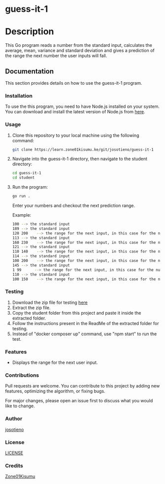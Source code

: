 # guess-it-1

# Description
This Go program reads a number from the standard input, calculates the average, mean, variance and standard deviation and gives a prediction of the range the next number the user inputs will fall. 
## Documentation
This section provides details on how to use the guess-it-1 program.

### Installation
To use the this program, you need to have Node.js installed on your system. You can download and install the latest version of Node.js from [here](https://nodejs.org/).

### Usage
1. Clone this repository to your local machine using the following command:
    ```bash
    git clone https://learn.zone01kisumu.ke/git/josotieno/guess-it-1
    ```
2. Navigate into the guess-it-1 directory, then navigate to the student directory:
    ```bash
    cd guess-it-1
    cd student
    ```
3. Run the program:
    ```bash
    go run .
    ```
    Enter your numbers and checkout the next prediction range.

    Example:
    ```bash
    100 --> the standard input
    189 --> the standard input
    120 200    --> the range for the next input, in this case for the number 113
    113 --> the standard input
    160 230    --> the range for the next input, in this case for the number 121
    121 --> the standard input
    110 140    --> the range for the next input, in this case for the number 114
    114 --> the standard input
    100 200    --> the range for the next input, in this case for the number 145
    145 --> the standard input
    1 99      --> the range for the next input, in this case for the number 110
    110 --> the standard input
    100 150    --> the range for the next input, in this case for the number
    ```

### Testing
1.  Download the zip file for testing [here](https://assets.01-edu.org/guess-it/guess-it-dockerized.zip)
2.  Extract the zip file.
3.  Copy the student folder from this project and paste it inside the extracted folder.
4.  Follow the instructions present in the ReadMe of the extracted folder for testing.
5. Instead of "docker composer up" command, use "npm start" to run the test.

### Features
- Displays the range for the next user input.

### Contributions
Pull requests are welcome. You can contribute to this project by adding new features, optimizing the algorithm, or fixing bugs.

For major changes, please open an issue first to discuss what you would like to change.

### Author
[josotieno](https://learn.zone01kisumu.ke/git/josotieno)

### License
[LICENSE](./LICENSE)


### Credits
[Zone01Kisumu](https://www.zone01kisumu.ke/)
